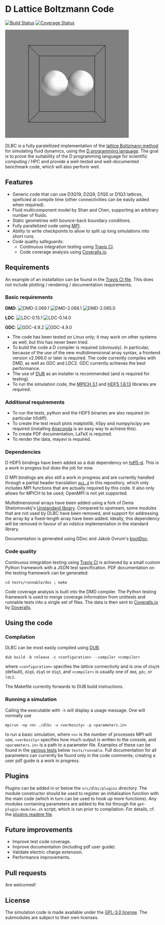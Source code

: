 # D Lattice Boltzmann Code
[![Build Status](https://travis-ci.org/SFrijters/DLBC.svg?branch=master)](https://travis-ci.org/SFrijters/DLBC) [![Coverage Status](https://coveralls.io/repos/SFrijters/DLBC/badge.svg)](https://coveralls.io/r/SFrijters/DLBC)

![Two merging droplets](tests/runnable/tests/lb/merging-droplets-3d/reference-data/merging-droplets-3d.gif)

DLBC is a fully paralellized implementation of the [lattice Boltzmann method](http://en.wikipedia.org/wiki/Lattice_Boltzmann_methods) for simulating fluid dynamics, using the [D programming language](http://dlang.org/). The goal is to prove the suitability of the D programming language for scientific computing / HPC and provide a well-tested and well-documented benchmark code, which will also perform well.

## Features

- Generic code that can use D3Q19, D2Q9, D1Q5 or D1Q3 lattices, speficied at compile time (other connectivities can be easily added when required).
- Fluid multicomponent model by Shan and Chen, supporting an arbitrary number of fluids.
- Static geometries with bounce-back boundary conditions.
- Fully parallelized code using [MPI](http://en.wikipedia.org/wiki/Message_Passing_Interface).
- Ability to write checkpoints to allow to split up long simulations into short runs.
- Code quality safeguards:
  - Continuous integration testing using [Travis CI](https://travis-ci.org/SFrijters/DLBC).
  - Code coverage analysis using [Coveralls.io](https://coveralls.io/r/SFrijters/DLBC).

## Requirements

An example of an installation can be found in the [Travis CI file](.travis.yml). This does not include plotting / rendering / documentation requirements.

### Basic requirements

**DMD**: ![DMD-2.069.1](https://img.shields.io/badge/DMD-2.069.1-brightgreen.svg) ![DMD-2.066.1](https://img.shields.io/badge/DMD-2.066.1-brightgreen.svg) ![DMD-2.065.0](https://img.shields.io/badge/DMD-2.065.0-red.svg)

**LDC**: ![LDC-0.15.1](https://img.shields.io/badge/LDC-0.15.1-brightgreen.svg) ![LDC-0.14.0](https://img.shields.io/badge/LDC-0.14.0-red.svg)

**GDC**: ![GDC-4.9.2](https://img.shields.io/badge/GDC-4.9.2-brightgreen.svg) ![GDC-4.9.0](https://img.shields.io/badge/GDC-4.9.0-red.svg)

- The code has been tested on Linux only; it may work on other systems as well, but this has never been tried.
- To build the code a D compiler is required (obviously). In particular, because of the use of the new multidimensional array syntax, a frontend version v2.066.0 or later is required. The code currently compiles with DMD, as well as GDC and LDC2. GDC currently achieves the best performance.
- The use of [DUB](http://code.dlang.org/download) as an installer is recommended (and is required for testing).
- To run the simulation code, the [MPICH 3.1](http://www.mpich.org/) and [HDF5 1.8.13](http://www.hdfgroup.org/HDF5/) libraries are required.

### Additional requirements

- To run the tests, python and the HDF5 binaries are also required (in particular h5diff).
- To create the test result plots matplotlib, h5py and numpy/scipy are required (installing [Anaconda](https://www.continuum.io/downloads) is an easy way to achieve this).
- To create PDF documentation, LaTeX is required.
- To render the data, mayavi is required.

### Dependencies

D HDF5 bindings have been added as a dub dependency on [hdf5-d](http://code.dlang.org/packages/hdf5-d). This is a work in progess but does the job for now.

D MPI bindings are also still a work in progress and are currently handled through a partial header translation [`mpi.d`](src/dlbc/mpi.d) in this repository, which only includes MPI functions that are actually required by this code. It also only allows for MPICH to be used; OpenMPI is not yet supported.

Multidimensional arrays have been added using a fork of Denis Shelomovskij's [Unstandard library](https://bitbucket.org/SFrijters/unstandard). Compared to upstream, some modules that are not used by DLBC have been removed, and support for addressing the array by a fixed-length array have been added. Ideally, this dependency will be removed in favour of an ndslice implementation in the standard library.

Documentation is generated using DDoc and Jakob Ovrum's [bootDoc](http://github.com/JakobOvrum/bootDoc).

### Code quality

Continuous integration testing using [Travis CI](https://travis-ci.org/SFrijters/DLBC) is achieved by a small custom Python framework with a JSON test specification. PDF documentation on the testing framework can be generated:

    cd tests/runnable/doc ; make

Code coverage analysis is built into the DMD compiler. The Python testing framework is used to merge coverage information from unittests and runnable tests into a single set of files. The data is then sent to [Coveralls.io](https://coveralls.io/r/SFrijters/DLBC) by [Doveralls](https://github.com/ColdenCullen/doveralls).

## Using the code

### Compilation

DLBC can be most easily compiled using [DUB](http://code.dlang.org/download).

    dub build -b release -c <configuration> --compiler <compiler>

where `<configuration>` specifies the lattice connectivity and is one of `d3q19` (default), `d2q9`, `d1q5` or `d1q3`, and `<compiler>` is usually one of `dmd`, `gdc`, or `ldc2`.

The Makefile currently forwards to DUB build instructions.

### Running a simulation

Calling the executable with `-h` will display a usage message. One will normally use

    mpirun -np <n> ./dlbc -v <verbosity> -p <parameters.in>

to run a basic simulation, where `<n>` is the number of processes MPI will use, `<verbosity>` specifies how much output is written to the console, and `<parameters.in>` is a path to a parameter file. Examples of these can be found in the [various tests](https://github.com/SFrijters/DLBC/search?utf8=%E2%9C%93&q=path%3Atests%2Frunnable+extension%3Ain&type=Code) below `tests/runnable`. Full documentation for all parameters can currently be found only in the code comments; creating a user pdf guide is a work in progress.

## Plugins

Plugins can be added in or below the `src/dlbc/plugins` directory. The module constructor should be used to register an initialisation function with the main code (which in turn can be used to hook up more functions). Any modules containing parameters are added to the list through the `get-plugin-modules.sh` script, which is run prior to compilation. For details, cf. the [plugins readme file](src/dlbc/plugins/README.md).

## Future improvements

- Improve test code coverage.
- Improve documentation (including pdf user guide).
- Validate electric charge extension.
- Performance improvements.

## Pull requests

Are welcomed!

## License

The simulation code is made available under the [GPL-3.0 license](http://www.gnu.org/licenses/gpl-3.0.txt). The submodules are subject to their own licenses.

